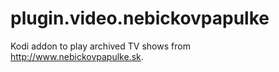 # plugin.video.nebickovpapulke
Kodi addon to play archived TV shows from http://www.nebickovpapulke.sk.
